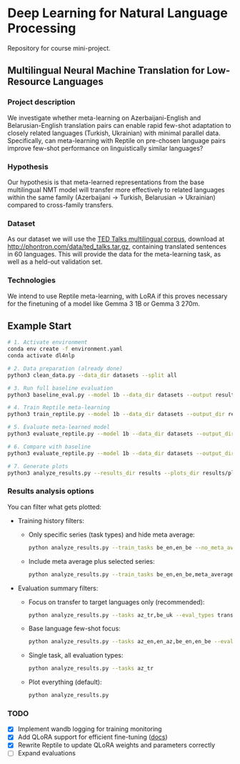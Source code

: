# Deep Learning for Natural Language Processing

Repository for course mini-project.

## Multilingual Neural Machine Translation for Low-Resource Languages

### Project description

We investigate whether meta-learning on Azerbaijani-English and Belarusian-English translation pairs can enable rapid few-shot adaptation to closely related languages (Turkish, Ukrainian) with minimal parallel data. Specifically, can meta-learning with Reptile on pre-chosen language pairs improve few-shot performance on linguistically similar languages?

### Hypothesis

Our hypothesis is that meta-learned representations from the base multilingual NMT model will transfer more effectively to related languages within the same family (Azerbaijani $\to$ Turkish, Belarusian $\to$ Ukrainian) compared to cross-family transfers.

### Dataset

As our dataset we will use the [TED Talks multilingual corpus](http://aclweb.org/anthology/N18-2084), download at <http://phontron.com/data/ted_talks.tar.gz>, containing translated sentences in 60 languages. This will provide the data for the meta-learning task, as well as a held-out validation set.

### Technologies

We intend to use Reptile meta-learning, with LoRA if this proves necessary for the finetuning of a model like Gemma 3 1B or Gemma 3 270m.

## Example Start

```bash
# 1. Activate environment
conda env create -f environment.yaml
conda activate dl4nlp

# 2. Data preparation (already done)
python3 clean_data.py --data_dir datasets --split all

# 3. Run full baseline evaluation
python3 baseline_eval.py --model 1b --data_dir datasets --output results/baseline_1b.json --max_examples 100

# 4. Train Reptile meta-learning
python3 train_reptile.py --model 1b --data_dir datasets --output_dir results/reptile_1b --meta_steps 50 --inner_steps 5

# 5. Evaluate meta-learned model
python3 evaluate_reptile.py --model 1b --data_dir datasets --output_dir results/eval_1b --support_size 5

# 6. Compare with baseline
python3 evaluate_reptile.py --model 1b --data_dir datasets --output_dir results/comparison_1b --baseline_file results/baseline_1b.json

# 7. Generate plots
python3 analyze_results.py --results_dir results --plots_dir results/plots
```

### Results analysis options

You can filter what gets plotted:

- Training history filters:
  - Only specific series (task types) and hide meta average:

    ```bash
    python analyze_results.py --train_tasks be_en,en_be --no_meta_average
    ```

  - Include meta average plus selected series:

    ```bash
    python analyze_results.py --train_tasks be_en,en_be,meta_average
    ```

- Evaluation summary filters:
  - Focus on transfer to target languages only (recommended):

    ```bash
    python analyze_results.py --tasks az_tr,be_uk --eval_types transfer_1,transfer_5
    ```

  - Base language few-shot focus:

    ```bash
    python analyze_results.py --tasks az_en,en_az,be_en,en_be --eval_types zero_shot,few_shot_1,few_shot_5
    ```

  - Single task, all evaluation types:

    ```bash
    python analyze_results.py --tasks az_tr
    ```

  - Plot everything (default):

    ```bash
    python analyze_results.py
    ```

### TODO

- [x] Implement wandb logging for training monitoring
- [x] Add QLoRA support for efficient fine-tuning ([docs](https://ai.google.dev/gemma/docs/core/huggingface_text_finetune_qlora))
- [x] Rewrite Reptile to update QLoRA weights and parameters correctly
- [ ] Expand evaluations
